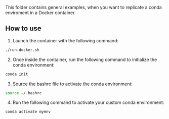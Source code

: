 This folder contains general examples, when you want to replicate a conda enviroment in a Docker container.

## How to use

1. Launch the container with the following command:
```bash
./run-docker.sh
```

2. Once inside the container, run the following command to initialize the conda environment:
```bash
conda init
```

3. Source the bashrc file to activate the conda environment:
```bash
source ~/.bashrc
```

4. Run the following command to activate your custom conda environment:
```bash
conda activate myenv
```